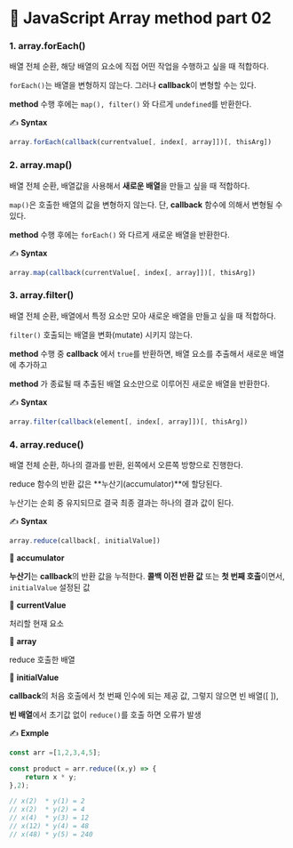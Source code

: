 # 📄 JavaScript Array method part 02

### 1. array.forEach\(\)

배열 전체 순환, 해당 배열의 요소에 직접 어떤 작업을 수행하고 싶을 때 적합하다.

`forEach()`는 배열을 변형하지 않는다. 그러나 **callback**이 변형할 수는 있다.

**method** 수행 후에는 `map(), filter()` 와 다르게 `undefined`를 반환한다.

✍ **Syntax**

```javascript
array.forEach(callback(currentvalue[, index[, array]])[, thisArg])
```

### 2. array.map\(\)

배열 전체 순환, 배열값을 사용해서 **새로운 배열**을 만들고 싶을 때 적합하다.

`map()`은 호출한 배열의 값을 변형하지 않는다. 단, **callback** 함수에 의해서 변형될 수 있다.

**method** 수행 후에는 `forEach()` 와 다르게 새로운 배열을 반환한다.

✍ **Syntax**

```javascript
array.map(callback(currentValue[, index[, array]])[, thisArg])
```

### 3. array.filter\(\)

배열 전체 순환, 배열에서 특정 요소만 모아 새로운 배열을 만들고 싶을 때 적합하다.

`filter()` 호출되는 배열을 변화\(mutate\) 시키지 않는다.

**method** 수행 중 **callback** 에서 `true`를 반환하면, 배열 요소를 추출해서 새로운 배열에 추가하고

**method** 가 종료될 때 추출된 배열 요소만으로 이루어진 새로운 배열을 반환한다.

✍ **Syntax**

```javascript
array.filter(callback(element[, index[, array]])[, thisArg])
```

### 4. array.reduce\(\)

배열 전체 순환, 하나의 결과를 반환, 왼쪽에서 오른쪽 방향으로 진행한다.

reduce 함수의 반환 값은 **누산기\(accumulator\)**에 할당된다.

누산기는 순회 중 유지되므로 결국 최종 결과는 하나의 결과 값이 된다.

✍ **Syntax**

```javascript
array.reduce(callback[, initialValue])
```

📝 **accumulator**

**누산기**는 **callback**의 반환 값을 누적한다. **콜백 이전 반환 값** 또는 **첫 번째 호출**이면서, `initialValue` 설정된 값

📝 **currentValue**

처리할 현재 요소

📝 **array**

reduce 호출한 배열

📝 **initialValue**

**callback**의 처음 호출에서 첫 번째 인수에 되는 제공 값, 그렇지 않으면 빈 배열\(\[ \]\),

**빈 배열**에서 초기값 없이 `reduce()`를 호출 하면 오류가 발생

✍ **Exmple**

```javascript
const arr =[1,2,3,4,5];

const product = arr.reduce((x,y) => {
	return x * y;
},2);

// x(2)  * y(1) = 2
// x(2)  * y(2) = 4
// x(4)  * y(3) = 12
// x(12) * y(4) = 48
// x(48) * y(5) = 240
```

